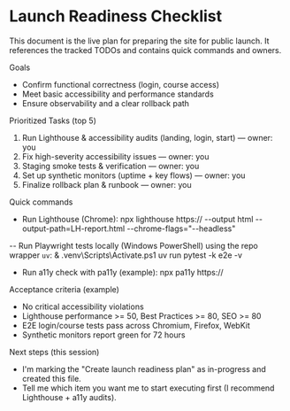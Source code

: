 # Launch Readiness Checklist

This document is the live plan for preparing the site for public launch. It references the tracked TODOs and contains quick commands and owners.

Goals
- Confirm functional correctness (login, course access)
- Meet basic accessibility and performance standards
- Ensure observability and a clear rollback path

Prioritized Tasks (top 5)
1. Run Lighthouse & accessibility audits (landing, login, start) — owner: you
2. Fix high-severity accessibility issues — owner: you
3. Staging smoke tests & verification — owner: you
4. Set up synthetic monitors (uptime + key flows) — owner: you
5. Finalize rollback plan & runbook — owner: you

Quick commands
- Run Lighthouse (Chrome):
  npx lighthouse https://<your-preview-url> --output html --output-path=LH-report.html --chrome-flags="--headless"

-- Run Playwright tests locally (Windows PowerShell) using the repo wrapper `uv`:
  & .venv\Scripts\Activate.ps1
  uv run pytest -k e2e -v

- Run a11y check with pa11y (example):
  npx pa11y https://<your-preview-url>

Acceptance criteria (example)
- No critical accessibility violations
- Lighthouse performance >= 50, Best Practices >= 80, SEO >= 80
- E2E login/course tests pass across Chromium, Firefox, WebKit
- Synthetic monitors report green for 72 hours

Next steps (this session)
- I'm marking the "Create launch readiness plan" as in-progress and created this file.
- Tell me which item you want me to start executing first (I recommend Lighthouse + a11y audits).
